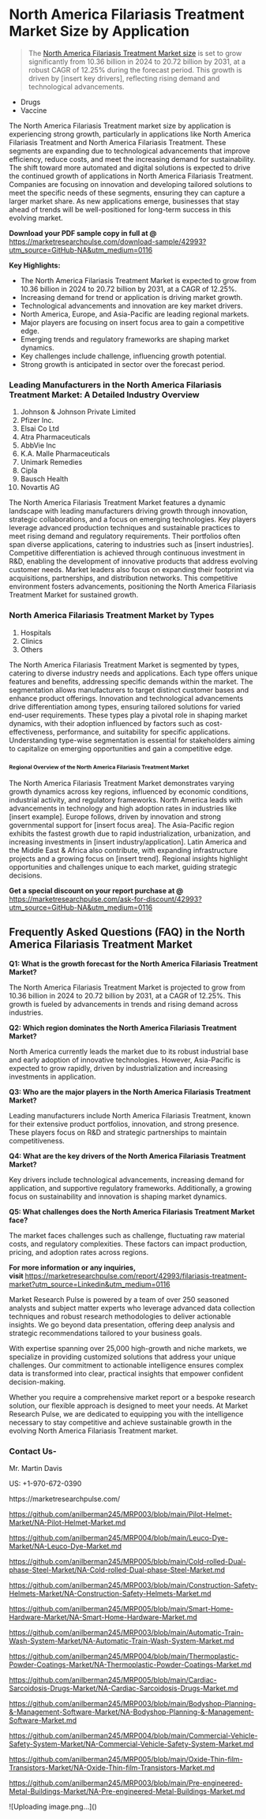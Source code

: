 <h1>North America Filariasis Treatment Market&nbsp;Size by Application</h1><blockquote><p>The <a href="https://marketresearchpulse.com/download-sample/42993?utm_source=GitHub-NA&amp;utm_medium=0116">North America Filariasis Treatment Market size</a> is set to grow significantly from 10.36 billion in 2024 to 20.72 billion by 2031, at a robust CAGR of 12.25% during the forecast period. This growth is driven by [insert key drivers], reflecting rising demand and technological advancements.</p></blockquote><ul><li>Drugs<li> Vaccine</li></ul><p>The North America Filariasis Treatment market size by application is experiencing strong growth, particularly in applications like North America Filariasis Treatment and North America Filariasis Treatment. These segments are expanding due to technological advancements that improve efficiency, reduce costs, and meet the increasing demand for sustainability. The shift toward more automated and digital solutions is expected to drive the continued growth of applications in North America Filariasis Treatment. Companies are focusing on innovation and developing tailored solutions to meet the specific needs of these segments, ensuring they can capture a larger market share. As new applications emerge, businesses that stay ahead of trends will be well-positioned for long-term success in this evolving market.</p><p><strong>Download your PDF sample copy in full at @ </strong><a href="https://marketresearchpulse.com/download-sample/42993?utm_source=GitHub-NA&amp;utm_medium=0116">https://marketresearchpulse.com/download-sample/42993?utm_source=GitHub-NA&amp;utm_medium=0116</a></p><p><strong>Key Highlights: </strong></p><ul><li>The North America Filariasis Treatment Market is expected to grow from 10.36 billion in 2024 to 20.72 billion by 2031, at a CAGR of 12.25%.</li><li>Increasing demand for trend or application is driving market growth.</li><li>Technological advancements and innovation are key market drivers.</li><li>North America, Europe, and Asia-Pacific are leading regional markets.</li><li>Major players are focusing on insert focus area to gain a competitive edge.</li><li>Emerging trends and regulatory frameworks are shaping market dynamics.</li><li>Key challenges include challenge, influencing growth potential.</li><li>Strong growth is anticipated in sector over the forecast period.</li></ul><h3>Leading Manufacturers in the North America Filariasis Treatment Market: A Detailed Industry Overview</h3><ol><li>Johnson & Johnson Private Limited</li><li>Pfizer Inc.</li><li>Elsai Co Ltd</li><li>Atra Pharmaceuticals</li><li>AbbVie Inc</li><li>K.A. Malle Pharmaceuticals</li><li>Unimark Remedies</li><li>Cipla</li><li>Bausch Health</li><li>Novartis AG</li></ol><div class="flex max-w-full flex-col flex-grow"><div class="min-h-8 text-message flex w-full flex-col items-end gap-2 whitespace-normal break-words [.text-message+&amp;]:mt-5" dir="auto" data-message-author-role="assistant" data-message-id="fd8432e4-4910-450d-b182-61b7bfb0a01f" data-message-model-slug="gpt-4o"><div class="flex w-full flex-col gap-1 empty:hidden first:pt-[3px]"><div class="markdown prose w-full break-words dark:prose-invert light"><p>The North America Filariasis Treatment Market features a dynamic landscape with leading manufacturers driving growth through innovation, strategic collaborations, and a focus on emerging technologies. Key players leverage advanced production techniques and sustainable practices to meet rising demand and regulatory requirements. Their portfolios often span diverse applications, catering to industries such as [insert industries]. Competitive differentiation is achieved through continuous investment in R&amp;D, enabling the development of innovative products that address evolving customer needs. Market leaders also focus on expanding their footprint via acquisitions, partnerships, and distribution networks. This competitive environment fosters advancements, positioning the North America Filariasis Treatment Market for sustained growth.</p></div></div></div></div><h3>North America Filariasis Treatment Market by Types</h3><ol><li>Hospitals<li> Clinics<li> Others</li></ol><div class="flex max-w-full flex-col flex-grow"><div class="min-h-8 text-message flex w-full flex-col items-end gap-2 whitespace-normal break-words [.text-message+&amp;]:mt-5" dir="auto" data-message-author-role="assistant" data-message-id="084470be-0bb7-4664-bddf-5156b4f41249" data-message-model-slug="gpt-4o-mini"><div class="flex w-full flex-col gap-1 empty:hidden first:pt-[3px]"><div class="markdown prose w-full break-words dark:prose-invert light"><p>The North America Filariasis Treatment Market is segmented by types, catering to diverse industry needs and applications. Each type offers unique features and benefits, addressing specific demands within the market. The segmentation allows manufacturers to target distinct customer bases and enhance product offerings. Innovation and technological advancements drive differentiation among types, ensuring tailored solutions for varied end-user requirements. These types play a pivotal role in shaping market dynamics, with their adoption influenced by factors such as cost-effectiveness, performance, and suitability for specific applications. Understanding type-wise segmentation is essential for stakeholders aiming to capitalize on emerging opportunities and gain a competitive edge.</p></div></div></div></div><h3><span style="font-size: 11px;">Regional Overview of the North America Filariasis Treatment Market</span></h3><div class="flex max-w-full flex-col flex-grow"><div class="min-h-8 text-message flex w-full flex-col items-end gap-2 whitespace-normal break-words [.text-message+&amp;]:mt-5" dir="auto" data-message-author-role="assistant" data-message-id="e9038762-ce64-4e30-91c9-9bd413514231" data-message-model-slug="gpt-4o-mini"><div class="flex w-full flex-col gap-1 empty:hidden first:pt-[3px]"><div class="markdown prose w-full break-words dark:prose-invert light"><p>The North America Filariasis Treatment Market demonstrates varying growth dynamics across key regions, influenced by economic conditions, industrial activity, and regulatory frameworks. North America leads with advancements in technology and high adoption rates in industries like [insert example]. Europe follows, driven by innovation and strong governmental support for [insert focus area]. The Asia-Pacific region exhibits the fastest growth due to rapid industrialization, urbanization, and increasing investments in [insert industry/application]. Latin America and the Middle East &amp; Africa also contribute, with expanding infrastructure projects and a growing focus on [insert trend]. Regional insights highlight opportunities and challenges unique to each market, guiding strategic decisions.</p></div></div></div></div><p><strong>Get a special discount on your report purchase at @ </strong><a href="https://marketresearchpulse.com/ask-for-discount/42993?utm_source=GitHub-NA&amp;utm_medium=0116">https://marketresearchpulse.com/ask-for-discount/42993?utm_source=GitHub-NA&amp;utm_medium=0116</a></p><h2>Frequently Asked Questions (FAQ) in the North America Filariasis Treatment Market</h2><p><strong>Q1: What is the growth forecast for the North America Filariasis Treatment Market?</strong></p><p>The North America Filariasis Treatment Market is projected to grow from 10.36 billion in 2024 to 20.72 billion by 2031, at a CAGR of 12.25%. This growth is fueled by advancements in trends and rising demand across industries.</p><p><strong>Q2: Which region dominates the North America Filariasis Treatment Market?</strong></p><p>North America currently leads the market due to its robust industrial base and early adoption of innovative technologies. However, Asia-Pacific is expected to grow rapidly, driven by industrialization and increasing investments in application.</p><p><strong>Q3: Who are the major players in the North America Filariasis Treatment Market?</strong></p><p>Leading manufacturers include North America Filariasis Treatment, known for their extensive product portfolios, innovation, and strong presence. These players focus on R&amp;D and strategic partnerships to maintain competitiveness.</p><p><strong>Q4: What are the key drivers of the North America Filariasis Treatment Market?</strong></p><p>Key drivers include technological advancements, increasing demand for application, and supportive regulatory frameworks. Additionally, a growing focus on sustainability and innovation is shaping market dynamics.</p><p><strong>Q5: What challenges does the North America Filariasis Treatment Market face?</strong></p><p>The market faces challenges such as challenge, fluctuating raw material costs, and regulatory complexities. These factors can impact production, pricing, and adoption rates across regions.</p><p><strong>For more information or any inquiries, visit&nbsp;</strong><a href="https://marketresearchpulse.com/report/42993/filariasis-treatment-market?utm_source=Linkedin&utm_medium=0116">https://marketresearchpulse.com/report/42993/filariasis-treatment-market?utm_source=Linkedin&utm_medium=0116</a></p><p>Market Research Pulse is powered by a team of over 250 seasoned analysts and subject matter experts who leverage advanced data collection techniques and robust research methodologies to deliver actionable insights. We go beyond data presentation, offering deep analysis and strategic recommendations tailored to your business goals.</p><p>With expertise spanning over 25,000 high-growth and niche markets, we specialize in providing customized solutions that address your unique challenges. Our commitment to actionable intelligence ensures complex data is transformed into clear, practical insights that empower confident decision-making.</p><p>Whether you require a comprehensive market report or a bespoke research solution, our flexible approach is designed to meet your needs. At Market Research Pulse, we are dedicated to equipping you with the intelligence necessary to stay competitive and achieve sustainable growth in the evolving North America Filariasis Treatment market.</p><h3><strong>Contact Us-</strong></h3><p>Mr. Martin Davis</p><p>US: +1-970-672-0390</p><p>https://marketresearchpulse.com/</p><p><a href="https://github.com/anilberman245/MRP003/blob/main/Pilot-Helmet-Market/NA-Pilot-Helmet-Market.md">https://github.com/anilberman245/MRP003/blob/main/Pilot-Helmet-Market/NA-Pilot-Helmet-Market.md</a></p><p><a href="https://github.com/anilberman245/MRP004/blob/main/Leuco-Dye-Market/NA-Leuco-Dye-Market.md">https://github.com/anilberman245/MRP004/blob/main/Leuco-Dye-Market/NA-Leuco-Dye-Market.md</a></p><p><a href="https://github.com/anilberman245/MRP005/blob/main/Cold-rolled-Dual-phase-Steel-Market/NA-Cold-rolled-Dual-phase-Steel-Market.md">https://github.com/anilberman245/MRP005/blob/main/Cold-rolled-Dual-phase-Steel-Market/NA-Cold-rolled-Dual-phase-Steel-Market.md</a></p><p><a href="https://github.com/anilberman245/MRP003/blob/main/Construction-Safety-Helmets-Market/NA-Construction-Safety-Helmets-Market.md">https://github.com/anilberman245/MRP003/blob/main/Construction-Safety-Helmets-Market/NA-Construction-Safety-Helmets-Market.md</a></p><p><a href="https://github.com/anilberman245/MRP005/blob/main/Smart-Home-Hardware-Market/NA-Smart-Home-Hardware-Market.md">https://github.com/anilberman245/MRP005/blob/main/Smart-Home-Hardware-Market/NA-Smart-Home-Hardware-Market.md</a></p><p><a href="https://github.com/anilberman245/MRP003/blob/main/Automatic-Train-Wash-System-Market/NA-Automatic-Train-Wash-System-Market.md">https://github.com/anilberman245/MRP003/blob/main/Automatic-Train-Wash-System-Market/NA-Automatic-Train-Wash-System-Market.md</a></p><p><a href="https://github.com/anilberman245/MRP004/blob/main/Thermoplastic-Powder-Coatings-Market/NA-Thermoplastic-Powder-Coatings-Market.md">https://github.com/anilberman245/MRP004/blob/main/Thermoplastic-Powder-Coatings-Market/NA-Thermoplastic-Powder-Coatings-Market.md</a></p><p><a href="https://github.com/anilberman245/MRP005/blob/main/Cardiac-Sarcoidosis-Drugs-Market/NA-Cardiac-Sarcoidosis-Drugs-Market.md">https://github.com/anilberman245/MRP005/blob/main/Cardiac-Sarcoidosis-Drugs-Market/NA-Cardiac-Sarcoidosis-Drugs-Market.md</a></p><p><a href="https://github.com/anilberman245/MRP003/blob/main/Bodyshop-Planning-&-Management-Software-Market/NA-Bodyshop-Planning-&-Management-Software-Market.md">https://github.com/anilberman245/MRP003/blob/main/Bodyshop-Planning-&-Management-Software-Market/NA-Bodyshop-Planning-&-Management-Software-Market.md</a></p><p><a href="https://github.com/anilberman245/MRP004/blob/main/Commercial-Vehicle-Safety-System-Market/NA-Commercial-Vehicle-Safety-System-Market.md">https://github.com/anilberman245/MRP004/blob/main/Commercial-Vehicle-Safety-System-Market/NA-Commercial-Vehicle-Safety-System-Market.md</a></p><p><a href="https://github.com/anilberman245/MRP005/blob/main/Oxide-Thin-film-Transistors-Market/NA-Oxide-Thin-film-Transistors-Market.md">https://github.com/anilberman245/MRP005/blob/main/Oxide-Thin-film-Transistors-Market/NA-Oxide-Thin-film-Transistors-Market.md</a></p><p><a href="https://github.com/anilberman245/MRP003/blob/main/Pre-engineered-Metal-Buildings-Market/NA-Pre-engineered-Metal-Buildings-Market.md">https://github.com/anilberman245/MRP003/blob/main/Pre-engineered-Metal-Buildings-Market/NA-Pre-engineered-Metal-Buildings-Market.md</a></p>
![Uploading image.png…]()
